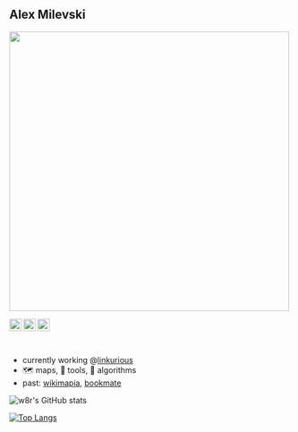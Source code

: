 ## Alex Milevski 
<a href="https://milevski.co"><img src="https://github.com/w8r/w8r.github.io/raw/master/images/bouffon-min.jpg" width="500" /></a>

<a href="https://milevski.co">
  <img align="left" alt="web" width="22px" src="https://cdn.jsdelivr.net/gh/lucaburgio/iconoir@main/icons/link.svg" />
  
</a>
<a href="https://www.instagram.com/mile8ski/">
  <img align="left" alt="Instagram" width="22px" src="https://cdn.jsdelivr.net/gh/lucaburgio/iconoir@main/icons/instagram.svg" />
</a>
</a>
<a href="https://www.linkedin.com/in/alexandermilevski/">
  <img align="left" alt="LinkedIN" width="22px" src="https://cdn.jsdelivr.net/gh/lucaburgio/iconoir@main/icons/linkedin.svg" />
</a>

<br/>
<br/>
<br/>

 * currently working @[linkurious](https://linkurious.com)
 * 🗺️ maps, 🧰 tools, 📐 algorithms
 * past: [wikimapia](http://wikimapia.org), [bookmate](https://bookmate.com)

![w8r's GitHub stats](https://github-readme-stats.vercel.app/api?username=w8r&count_private=true&show_icons=true)

[![Top Langs](https://github-readme-stats.vercel.app/api/top-langs/?username=w8r&layout=compact&count_private=true)](https://github.com/w8r/github-readme-stats)


<!--
**w8r/w8r** is a ✨ _special_ ✨ repository because its `README.md` (this file) appears on your GitHub profile.

Here are some ideas to get you started:

- 🔭 I’m currently working on ...
- 🌱 I’m currently learning ...
- 👯 I’m looking to collaborate on ...
- 🤔 I’m looking for help with ...
- 💬 Ask me about ...
- 📫 How to reach me: ...
- 😄 Pronouns: ...
- ⚡ Fun fact: ...
-->
